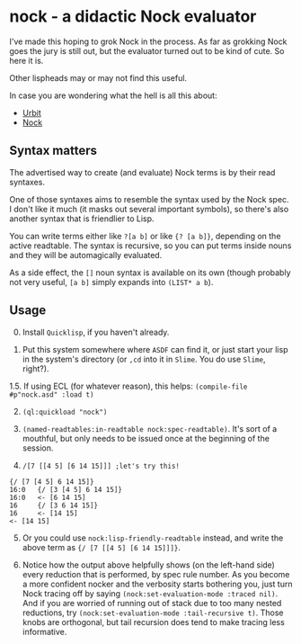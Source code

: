 nock - a didactic Nock evaluator
================================

I've made this hoping to grok Nock in the process.  As far as grokking
Nock goes the jury is still out, but the evaluator turned out to be
kind of cute.  So here it is.

Other lispheads may or may not find this useful.

In case you are wondering what the hell is all this about:

* [Urbit](http://www.urbit.org/)
* [Nock](http://www.urbit.org/2013/08/22/Chapter-2-nock.html)

Syntax matters
--------------

The advertised way to create (and evaluate) Nock terms is by their
read syntaxes.

One of those syntaxes aims to resemble the syntax used by the Nock
spec.  I don't like it much (it masks out several important symbols),
so there's also another syntax that is friendlier to Lisp.

You can write terms either like `?[a b]` or like `{? [a b]}`,
depending on the active readtable.  The syntax is recursive, so you
can put terms inside nouns and they will be automagically evaluated.

As a side effect, the `[]` noun syntax is available on its own (though
probably not very useful, `[a b]` simply expands into `(LIST* a b`).

Usage
-----

0. Install `Quicklisp`, if you haven't already.

1. Put this system somewhere where `ASDF` can find it, or just start
your lisp in the system's directory (or `,cd` into it in `Slime`.  You
do use `Slime`, right?).

1.5. If using ECL (for whatever reason), this helps: `(compile-file #p"nock.asd" :load t)`

2. `(ql:quickload "nock")`

3. `(named-readtables:in-readtable nock:spec-readtable)`.  It's sort
of a mouthful, but only needs to be issued once at the beginning of
the session.

4. `/[7 [[4 5] [6 14 15]]] ;let's try this!`
```
{/ [7 [4 5] 6 14 15]}
16:0   {/ [3 [4 5] 6 14 15]}
16:0   <- [6 14 15]
16     {/ [3 6 14 15]}
16     <- [14 15]
<- [14 15]
```

5. Or you could use `nock:lisp-friendly-readtable` instead, and write
the above term as `{/ [7 [[4 5] [6 14 15]]]}`.

6. Notice how the output above helpfully shows (on the left-hand side)
every reduction that is performed, by spec rule number.  As you become
a more confident nocker and the verbosity starts bothering you, just
turn Nock tracing off by saying `(nock:set-evaluation-mode :traced
nil)`.  And if you are worried of running out of stack due to too many
nested reductions, try `(nock:set-evaluation-mode :tail-recursive t)`.
Those knobs are orthogonal, but tail recursion does tend to make
tracing less informative.
